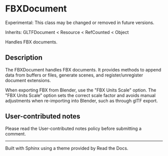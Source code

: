 # FBXDocument

Experimental: This class may be changed or removed in future versions.

Inherits: GLTFDocument < Resource < RefCounted < Object

Handles FBX documents.

## Description

The FBXDocument handles FBX documents. It provides methods to append data from
buffers or files, generate scenes, and register/unregister document
extensions.

When exporting FBX from Blender, use the "FBX Units Scale" option. The "FBX
Units Scale" option sets the correct scale factor and avoids manual
adjustments when re-importing into Blender, such as through glTF export.

## User-contributed notes

Please read the User-contributed notes policy before submitting a comment.

* * *

Built with Sphinx using a theme provided by Read the Docs.

